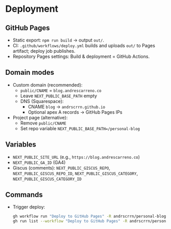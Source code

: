 # Deployment

## GitHub Pages
- Static export: `npm run build` → output `out/`.
- CI: `.github/workflows/deploy.yml` builds and uploads `out/` to Pages artifact; deploy job publishes.
- Repository Pages settings: Build & deployment = GitHub Actions.

## Domain modes
- Custom domain (recommended):
  - `public/CNAME` = `blog.andrescarreno.co`
  - Leave `NEXT_PUBLIC_BASE_PATH` empty
  - DNS (Squarespace):
    - CNAME `blog` → `andrscrrn.github.io`
    - Optional apex A records → GitHub Pages IPs
- Project page (alternative):
  - Remove `public/CNAME`
  - Set repo variable `NEXT_PUBLIC_BASE_PATH=/personal-blog`

## Variables
- `NEXT_PUBLIC_SITE_URL` (e.g., `https://blog.andrescarreno.co`)
- `NEXT_PUBLIC_GA_ID` (GA4)
- Giscus (comments): `NEXT_PUBLIC_GISCUS_REPO`, `NEXT_PUBLIC_GISCUS_REPO_ID`, `NEXT_PUBLIC_GISCUS_CATEGORY`, `NEXT_PUBLIC_GISCUS_CATEGORY_ID`

## Commands
- Trigger deploy:
  ```bash
  gh workflow run "Deploy to GitHub Pages" -R andrscrrn/personal-blog
  gh run list --workflow "Deploy to GitHub Pages" -R andrscrrn/personal-blog --limit 1
  ```
